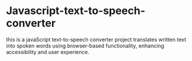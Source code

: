 # Javascript-text-to-speech-converter
this is a javaScript text-to-speech converter project translates written text into spoken words using browser-based functionality, enhancing accessibility and user experience.
